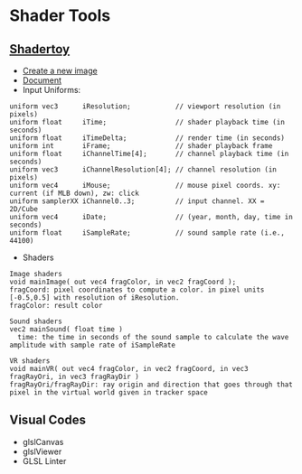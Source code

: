 # Shader Tools

## [Shadertoy](https://www.shadertoy.com/)
- [Create a new image](https://www.shadertoy.com/new)
- [Document](https://www.shadertoy.com/howto)
- Input Uniforms:
```
uniform vec3      iResolution;           // viewport resolution (in pixels)
uniform float     iTime;                 // shader playback time (in seconds)
uniform float     iTimeDelta;            // render time (in seconds)
uniform int       iFrame;                // shader playback frame
uniform float     iChannelTime[4];       // channel playback time (in seconds)
uniform vec3      iChannelResolution[4]; // channel resolution (in pixels)
uniform vec4      iMouse;                // mouse pixel coords. xy: current (if MLB down), zw: click
uniform samplerXX iChannel0..3;          // input channel. XX = 2D/Cube
uniform vec4      iDate;                 // (year, month, day, time in seconds)
uniform float     iSampleRate;           // sound sample rate (i.e., 44100)
```
- Shaders
```
Image shaders
void mainImage( out vec4 fragColor, in vec2 fragCoord );
fragCoord: pixel coordinates to compute a color. in pixel units [-0.5,0.5] with resolution of iResolution.
fragColor: result color

Sound shaders
vec2 mainSound( float time )
  time: the time in seconds of the sound sample to calculate the wave amplitude with sample rate of iSampleRate
  
VR shaders
void mainVR( out vec4 fragColor, in vec2 fragCoord, in vec3 fragRayOri, in vec3 fragRayDir )
fragRayOri/fragRayDir: ray origin and direction that goes through that pixel in the virtual world given in tracker space
```
 
## Visual Codes
- glslCanvas
- glslViewer
- GLSL Linter
